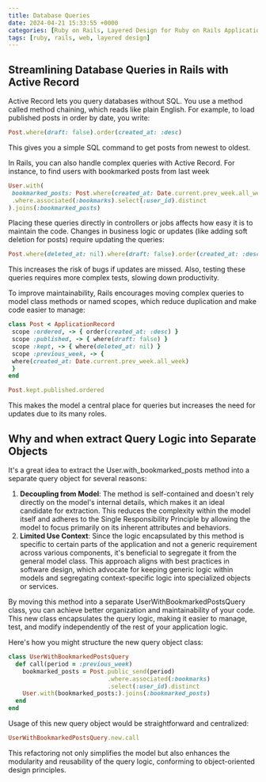 ```yaml
---
title: Database Queries
date: 2024-04-21 15:33:55 +0000
categories: [Ruby on Rails, Layered Design for Ruby on Rails Applications]
tags: [ruby, rails, web, layered design]
---
```


## Streamlining Database Queries in Rails with Active Record

Active Record lets you query databases without SQL. You use a method called method chaining, which reads like plain English. For example, to load published posts in order by date, you write:

```ruby
Post.where(draft: false).order(created_at: :desc)
```

This gives you a simple SQL command to get posts from newest to oldest.

In Rails, you can also handle complex queries with Active Record. For instance, to find users with bookmarked posts from last week

```ruby
User.with(
 bookmarked_posts: Post.where(created_at: Date.current.prev_week.all_week)
 .where.associated(:bookmarks).select(:user_id).distinct
).joins(:bookmarked_posts)
```

Placing these queries directly in controllers or jobs affects how easy it is to maintain the code. Changes in business logic or updates (like adding soft deletion for posts) require updating the queries:

```ruby
Post.where(deleted_at: nil).where(draft: false).order(created_at: :desc)
```

This increases the risk of bugs if updates are missed. Also, testing these queries requires more complex tests, slowing down productivity.

To improve maintainability, Rails encourages moving complex queries to model class methods or named scopes, which reduce duplication and make code easier to manage:

```ruby
class Post < ApplicationRecord
 scope :ordered, -> { order(created_at: :desc) }
 scope :published, -> { where(draft: false) }
 scope :kept, -> { where(deleted_at: nil) }
 scope :previous_week, -> {
 where(created_at: Date.current.prev_week.all_week)
 }
end

Post.kept.published.ordered
```

This makes the model a central place for queries but increases the need for updates due to its many roles.

## Why and when extract Query Logic into Separate Objects

It's a great idea to extract the User.with_bookmarked_posts method into a separate query object for several reasons:

1. **Decoupling from Model**: The method is self-contained and doesn't rely directly on the model's internal details, which makes it an ideal candidate for extraction. This reduces the complexity within the model itself and adheres to the Single Responsibility Principle by allowing the model to focus primarily on its inherent attributes and behaviors.
2. **Limited Use Context**: Since the logic encapsulated by this method is specific to certain parts of the application and not a generic requirement across various components, it's beneficial to segregate it from the general model class. This approach aligns with best practices in software design, which advocate for keeping generic logic within models and segregating context-specific logic into specialized objects or services.

By moving this method into a separate UserWithBookmarkedPostsQuery class, you can achieve better organization and maintainability of your code. This new class encapsulates the query logic, making it easier to manage, test, and modify independently of the rest of your application logic.

Here's how you might structure the new query object class:

```ruby
class UserWithBookmarkedPostsQuery
  def call(period = :previous_week)
    bookmarked_posts = Post.public_send(period)
                            .where.associated(:bookmarks)
                            .select(:user_id).distinct
    User.with(bookmarked_posts:).joins(:bookmarked_posts)
  end
end
```

Usage of this new query object would be straightforward and centralized:

```ruby
UserWithBookmarkedPostsQuery.new.call
```

This refactoring not only simplifies the model but also enhances the modularity and reusability of the query logic, conforming to object-oriented design principles.
